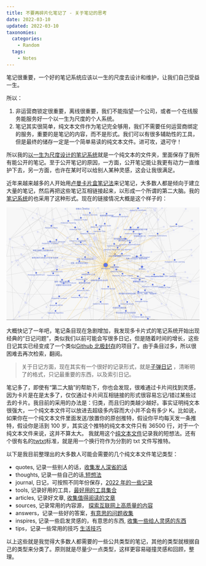 ```yaml
---
title: 不要再碎片化笔记了 - 关于笔记的思考
date: 2022-03-10
updated: 2022-03-10
taxonomies:
  categories:
    - Random
  tags:
    - Notes
---
```


笔记很重要，一个好的笔记系统应该以一生的尺度去设计和维护，让我们自己受益一生。

所以：

1. 非运营商锁定很重要，离线很重要，我们不能指望一个公司，或者一个在线服务能服务好一个以一生为尺度的个人系统。
2. 笔记其实很简单，纯文本文件作为笔记完全够用，我们不需要任何运营商绑定的服务，重要的是笔记的内容，而不是形式。我们可以有很多辅助性的工具，但是最终的储存一定是一个简单易读的纯文本文件。进可攻，退可守！

<!-- more -->

所以我的[以一生为尺度设计的笔记系统](https://github.com/theowenyoung/wiki)就是一个纯文本的文件夹，里面保存了我所有能公开的笔记。至于公开笔记的原因，一方面，公开笔记能让我更有动力一直维护下去，另一方面，也许在某时可以给别人某种灵感，这会让我很满足。

近年来越来越多的人开始用[卢曼卡片盒笔记法](https://zhuanlan.zhihu.com/p/258561003)来记笔记，大多数人都是倾向于建立大量的笔记，然后再把这些笔记互相链接起来，以形成一个所谓的第二大脑。我的[笔记系统](https://wiki.owenyoung.com/)的也采用了这种形式。现在的链接情况大概是这个样子的：

![note-cuts](./note-cuts.jpg)

大概快记了一年吧，笔记条目现在急剧增加，我发现多卡片式的笔记系统开始出现经典的“日记问题”，类似我们以前可能会写很多日记，但是随着时间的增长，这些日记其实已经变成了一个类似[Github 北极封存](https://archiveprogram.github.com/)的项目了。由于条目过多，所以很困难去再次检索，翻阅。

> 关于日记方面，现在其实有一个很好的记录形式，就是[子弹日记](https://bulletjournal.com/) ，清晰明了的格式，只记最重要的东西，以及索引日记。

笔记多了，即使有“第二大脑”的帮助下，你也会发现，很难通过卡片间找到灵感，因为卡片是在是太多了，仅仅通过卡片间互相链接的形式很容易忘记/错过某些过去的卡片。我目前的采用的办法是：归类，而且归的类越少越好。事实证明纯文本很强大，一个纯文本文件可以放进去超级多内容而大小并不会有多少 K。比如说，如果你在一个纯文本文件里面发送/放置你的原创推特，假设你平均每天发一条推特，假设你是活到 100 岁，其实这个推特的纯文本文件只有 36500 行，对于一个纯文本文件来说，这并不算太大。 我就用这个[纯文本文件](https://raw.githubusercontent.com/theowenyoung/wiki/main/thoughts.md)记录我的短想法。还有个很有名的[twtxt](https://github.com/buckket/twtxt)标准，就是用一个换行符作为分割的 txt 文件写推特。

以下是我目前整理出的大多数人可能会需要的几个纯文本文件笔记类型：

- quotes, 记录一些别人的话，[收集发人深省的话](/content/quotes.md)
- thoughts, 记录一些自己的话,[短想法](/content/thoughts.md)
- journal, 日记，可按照不同年份保存，[2022 年的一些记录](/content/journal-2022.md)
- tools, 记录好用的工具，[最好用的工具集合](/content/tools.md)
- articles, 记录好文章, [收集值得阅读的文章](/content/articles.md)
- sources, 记录常用的内容源， [探索互联网上高质量的内容](/content/sources.md)
- answers，记录一些好的答案，[有意思的问题收集](/content/answers.md)
- inspires, 记录一些启发灵感的，有意思的东西, [收集一些给人灵感的东西](/content/inspires.md)
- tips，记录一些常用的技巧 [生活技巧](/content/tips/index.md)

以上这些就是我觉得大多数人都需要的一些公共类型的笔记，其他的类型就根据自己的类型来分类了。原则就是尽量少一点类型，这样更容易碰撞灵感和回顾，整理。
